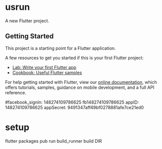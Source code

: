 # usrun

A new Flutter project.

## Getting Started

This project is a starting point for a Flutter application.

A few resources to get you started if this is your first Flutter project:

- [Lab: Write your first Flutter app](https://flutter.dev/docs/get-started/codelab)
- [Cookbook: Useful Flutter samples](https://flutter.dev/docs/cookbook)

For help getting started with Flutter, view our
[online documentation](https://flutter.dev/docs), which offers tutorials,
samples, guidance on mobile development, and a full API reference.

#facebook_signin:
<string name="facebook_app_id">148274109786625</string> <string name="fb_login_protocol_scheme">fb148274109786625</string>
appID: 148274109786625
appSecret: 9491347aff49bf0278881afe7ce21ed0

# setup
flutter packages pub run build_runner build DIR